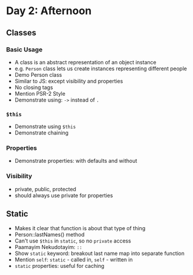 # Day 2: Afternoon

## Classes

### Basic Usage
- A class is an abstract representation of an object instance
- e.g. `Person` class lets us create instances representing different people
- Demo Person class
- Similar to JS: except visibility and properties
- No closing tags
- Mention PSR-2 Style
- Demonstrate using: `->` instead of `.`

### `$this`
- Demonstrate using `$this`
- Demonstrate chaining

### Properties
- Demonstrate properties: with defaults and without

### Visibility
- private, public, protected
- should always use private for properties

## Static
- Makes it clear that function is about that type of thing
- Person::lastNames() method
- Can't use `$this` in `static`, so no `private` access
- Paamayim Nekudotayim: `::`
- Show `static` keyword: breakout last name map into separate function
- Mention `self`: `static` - called in, `self` - written in
- `static` properties: useful for caching
